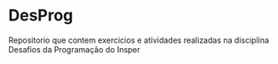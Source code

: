# DesProg
Repositorio que contem exercicios e atividades realizadas na disciplina Desafios da Programação do Insper
